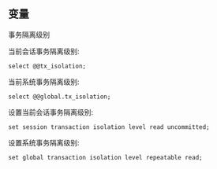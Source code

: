 ## 变量

事务隔离级别

当前会话事务隔离级别:
```
select @@tx_isolation;
```

当前系统事务隔离级别:
```
select @@global.tx_isolation;
```

设置当前会话事务隔离级别:
```
set session transaction isolation level read uncommitted;
```

设置系统事务隔离级别:
```
set global transaction isolation level repeatable read;
```